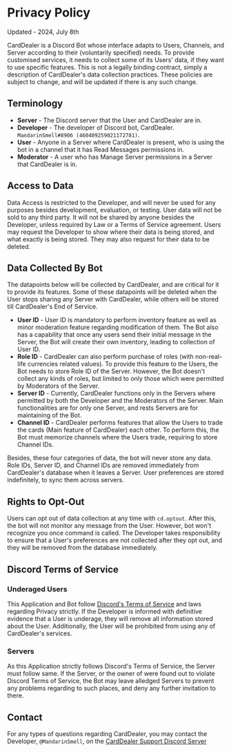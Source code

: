 # Privacy Policy

Updated - 2024, July 8th

CardDealer is a Discord Bot whose interface adapts to Users, Channels, and Server according to their (voluntarily specified) needs. To provide customised services, it needs to collect some of its Users' data, if they want to use specific features. This is not a legally binding contract, simply a description of CardDealer's data collection practices. These policies are subject to change, and will be updated if there is any such change.

## Terminology

* **Server** - The Discord server that the User and CardDealer are in.
* **Developer** - The developer of Discord bot, CardDealer. `MandarinSmell#8906 (460409259021172781)`.
* **User** - Anyone in a Server where CardDealer is present, who is using the bot in a channel that it has Read Messages permissions in.
* **Moderator** - A user who has Manage Server permissions in a Server that CardDealer is in.

## Access to Data

Data Access is restricted to the Developer, and will never be used for any purposes besides development, evaluation, or testing. User data will not be sold to any third party. It will not be shared by anyone besides the Developer, unless required by Law or a Terms of Service agreement. Users may request the Developer to show where their data is being stored, and what exactly is being stored. They may also request for their data to be deleted.

## Data Collected By Bot

The datapoints below will be collected by CardDealer, and are critical for it to provide its features. Some of these datapoints will be deleted when the User stops sharing any Server with CardDealer, while others will be stored till CardDealer's End of Service.

* **User ID** - User ID is mandatory to perform inventory feature as well as minor moderation feature regarding modification of them. The Bot also has a capability that once any users send their initial message in the Server, the Bot will create their own inventory, leading to collection of User ID.
* **Role ID** - CardDealer can also perform purchase of roles (with non-real-life currencies related values). To provide this feature to the Users, the Bot needs to store Role ID of the Server. However, the Bot doesn't collect any kinds of roles, but limited to only those which were permitted by Moderators of the Server.
* **Server ID** - Currently, CardDealer functions only in the Servers where permitted by both the Developer and the Moderators of the Server. Main functionalities are for only one Server, and rests Servers are for maintaining of the Bot.
* **Channel ID** - CardDealer performs features that allow the Users to trade the cards (Main feature of CardDealer) each other. To perform this, the Bot must memorize channels where the Users trade, requiring to store Channel IDs.

Besides, these four categories of data, the bot will never store any data. Role IDs, Server ID, and Channel IDs are removed immediately from CardDealer's database when it leaves a Server. User preferences are stored indefinitely, to sync them across servers.

## Rights to Opt-Out

Users can opt out of data collection at any time with `cd.optout`. After this, the bot will not monitor any message from the User. However, bot won't recognize you once command is called. The Developer takes responsibility to ensure that a User's preferences are not collected after they opt out, and they will be removed from the database immediately.

## Discord Terms of Service

### Underaged Users

This Application and Bot follow [Discord's Terms of Service](https://discord.com/terms) and laws regarding Privacy strictly. If the Developer is informed with definitive evidence that a User is underage, they will remove all information stored about the User. Additionally, the User will be prohibited from using any of CardDealer's services.

### Servers

As this Application strictly follows Discord's Terms of Service, the Server must follow same. If the Server, or the owner of were found out to violate Discord Terms of Service, the Bot may leave alledged Servers to prevent any problems regarding to such places, and deny any further invitation to there.

## Contact

For any types of questions regarding CardDealer, you may contact the Developer, `@MandarinSmell`, on the [CardDealer Support Discord Server](https://discord.gg/hnRBMpmrqW)
